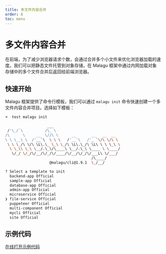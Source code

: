 ```yaml
---
title: 多文件内容合并
order: 8
toc: menu
---
```


# 多文件内容合并

在前端，为了减少浏览器请求个数，会通过合并多个小文件来优化浏览器加载的速度。我们可以把静态文件托管到对象存储，在 Malagu 框架中通过内网加载对象存储中的多个文件合并后返回给前端浏览器。


## 快速开始


Malagu 框架提供了命令行模板，我们可以通过 `malagu init` 命令快速创建一个多文件内容合并项目。选择如下模板：
```bash
➜  test malagu init

                   ___
 /'\_/`\          /\_ \
/\      \     __  \//\ \      __       __   __  __
\ \ \__\ \  /'__`\  \ \ \   /'__`\   /'_ `\/\ \/\ \
 \ \ \_/\ \/\ \L\.\_ \_\ \_/\ \L\.\_/\ \L\ \ \ \_\ \
  \ \_\\ \_\ \__/.\_\/\____\ \__/.\_\ \____ \ \____/
   \/_/ \/_/\/__/\/_/\/____/\/__/\/_/\/___L\ \/___/
                                       /\____/
                    @malagu/cli@1.9.1  \_/__/

? Select a template to init
  backend-app Official
  sample-app Official
  database-app Official
  admin-app Official
  microservice Official
❯ file-service Official
  puppeteer Official
  multi-component Official
  mycli Official
  site Official
```
## 示例代码


[在线打开示例代码](https://cloud.cellbang.com/?share=c93c311b-d692-4ac9-8800-38d9ccae4ee6#/templates/file-service)

